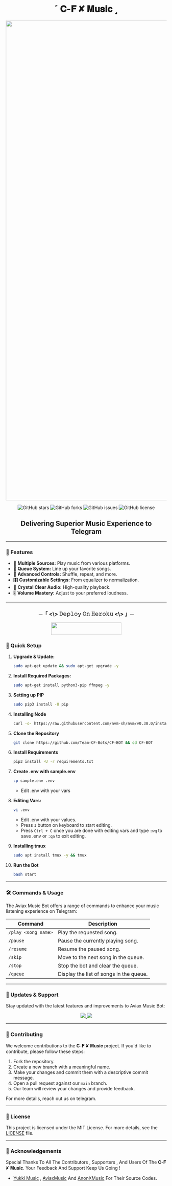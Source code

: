 <h1 align="center"> ˹ 𝐂-𝐅 ✘ 𝐌𝐮𝐬𝐢𝐜 ˼ </h1>

<p align="center">
  <img src="https://graph.org/file/d1bc2493a1f3923b7ae06.jpg" alt="𝐂-𝐅 ✘ 𝐌𝐮𝐬𝐢𝐜" width="1800" height="1500">
</p>

<p align="center">
  <img src="https://img.shields.io/github/stars/Team-CF-Bots/CF-BOT?style=for-the-badge&color=blue" alt="GitHub stars">
  <img src="https://img.shields.io/github/forks/Team-CF-Bots/CF-BOT?style=for-the-badge&color=blue" alt="GitHub forks">
  <img src="https://img.shields.io/github/issues/Team-CF-Bots/CF-BOT?style=for-the-badge&color=red" alt="GitHub issues">
  <img src="https://img.shields.io/github/license/Team-CF-Bots/CF-BOT?style=for-the-badge&color=green" alt="GitHub license">
</p>

<h2 align="center">Delivering Superior Music Experience to Telegram</h2>

---

### 🌟 Features

- 🎵 **Multiple Sources:** Play music from various platforms.
- 📃 **Queue System:** Line up your favorite songs.
- 🔀 **Advanced Controls:** Shuffle, repeat, and more.
- 🎛 **Customizable Settings:** From equalizer to normalization.
- 📢 **Crystal Clear Audio:** High-quality playback.
- 🎚 **Volume Mastery:** Adjust to your preferred loudness.

---


<h3 align="center">
      ─「 <\> 𝙳𝚎𝚙𝚕𝚘𝚢 𝙾𝚗 𝙷𝚎𝚛𝚘𝚔𝚞 <\> 」─
</h3>

<p align="center"><a href="https://dashboard.heroku.com/new?template=https://github.com/Team-CF-Bots/CF-BOT"> <img src="https://img.shields.io/badge/𝐃𝐄𝐏𝐋Ø𝐘%20Ø𝐍%20𝐇𝐄𝐑Ø𝐊𝐔-azure?style=for-the-badge&logo=heroku" width="220" height="38.45"/></a></p>



### 🔧 Quick Setup

1. **Upgrade & Update:**
   ```bash
   sudo apt-get update && sudo apt-get upgrade -y
   ```

2. **Install Required Packages:**
   ```bash
   sudo apt-get install python3-pip ffmpeg -y
   ```
3. **Setting up PIP**
   ```bash
   sudo pip3 install -U pip
   ```
4. **Installing Node**
   ```bash
   curl -o- https://raw.githubusercontent.com/nvm-sh/nvm/v0.38.0/install.sh | bash && source ~/.bashrc && nvm install v18
   ```
5. **Clone the Repository**
   ```bash
   git clone https://github.com/Team-CF-Bots/CF-BOT && cd CF-BOT
   ```
6. **Install Requirements**
   ```bash
   pip3 install -U -r requirements.txt
   ```
7. **Create .env  with sample.env**
   ```bash
   cp sample.env .env
   ```
   - Edit .env with your vars
8. **Editing Vars:**
   ```bash
   vi .env
   ```
   - Edit .env with your values.
   - Press `I` button on keyboard to start editing.
   - Press `Ctrl + C`  once you are done with editing vars and type `:wq` to save .env or `:qa` to exit editing.
9. **Installing tmux**
    ```bash
    sudo apt install tmux -y && tmux
    ```
10. **Run the Bot**
    ```bash
    bash start
    ```

---

### 🛠 Commands & Usage

The Aviax Music Bot offers a range of commands to enhance your music listening experience on Telegram:

| Command                 | Description                                 |
|-------------------------|---------------------------------------------|
| `/play <song name>`     | Play the requested song.                    |
| `/pause`                | Pause the currently playing song.           |
| `/resume`               | Resume the paused song.                     |
| `/skip`                 | Move to the next song in the queue.         |
| `/stop`                 | Stop the bot and clear the queue.           |
| `/queue`                | Display the list of songs in the queue.     |

---

### 🔄 Updates & Support

Stay updated with the latest features and improvements to Aviax Music Bot:

<p align="center">
  <a href="https://telegram.me/Thecchub">
    <img src="https://img.shields.io/badge/Join-Support%20Group-azure?style=for-the-badge&logo=telegram">
  </a>
  <a href="https://t.me/+OATHrCdJxMsxMzI1">
    <img src="https://img.shields.io/badge/Join-Update%20Channel-azure?style=for-the-badge&logo=telegram">
  </a>
</p>

---

### 🤝 Contributing

We welcome contributions to the 𝐂-𝐅 ✘ 𝐌𝐮𝐬𝐢𝐜 project. If you'd like to contribute, please follow these steps:

1. Fork the repository.
2. Create a new branch with a meaningful name.
3. Make your changes and commit them with a descriptive commit message.
4. Open a pull request against our `main` branch.
5. Our team will review your changes and provide feedback.

For more details, reach out us on telegram.

---

### 📜 License

This project is licensed under the MIT License. For more details, see the [LICENSE](LICENSE) file.

---

### 🙏 Acknowledgements

Special Thanks To All The Contributors , Supporters , And Users Of The 𝐂-𝐅 ✘ 𝐌𝐮𝐬𝐢𝐜. Your Feedback And Support Keep Us Going !
- [Yukki Music](https://github.com/TeamYukki/YukkiMusicBot) , [AviaxMusic](https://github.com/TeamAviax/AviaxMusic) And [AnonXMusic](https://github.com/AnonymousX1025/AnonXMusic) For Their Source Codes.

